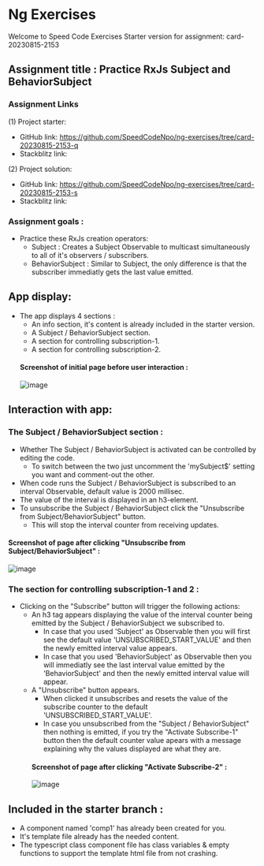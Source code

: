# Ng Exercises

Welcome to Speed Code Exercises
Starter version for assignment: card-20230815-2153

## Assignment title : Practice RxJs Subject and BehaviorSubject

### Assignment Links

(1) Project starter:

- GitHub link: https://github.com/SpeedCodeNpo/ng-exercises/tree/card-20230815-2153-q
- Stackblitz link:

(2) Project solution:

- GitHub link: https://github.com/SpeedCodeNpo/ng-exercises/tree/card-20230815-2153-s
- Stackblitz link:

### Assignment goals :

- Practice these RxJs creation operators:
  - Subject : Creates a Subject Observable to multicast simultaneously to all of it's observers / subscribers.
  - BehaviorSubject : Similar to Subject, the only difference is that the subscriber immediatly gets the last value emitted.

## App display:

- The app displays 4 sections :
  - An info section, it's content is already included in the starter version.
  - A Subject / BehaviorSubject section.
  - A section for controlling subscription-1.
  - A section for controlling subscription-2.
  #### Screenshot of initial page before user interaction :
  ![image](https://github.com/SpeedCodeNpo/ng-exercises/assets/132397719/06967973-0c09-48e3-b7d7-6ca950fa13fb)

## Interaction with app:

### The Subject / BehaviorSubject section :

- Whether The Subject / BehaviorSubject is activated can be controlled by editing the code.
  - To switch between the two just uncomment the 'mySubject$' setting you want and comment-out the other.
- When code runs the Subject / BehaviorSubject is subscribed to an interval Observable, default value is 2000 millisec.
- The value of the interval is displayed in an h3-element.
- To unsubscribe the Subject / BehaviorSubject click the "Unsubscribe from Subject/BehaviorSubject" button.
  - This will stop the interval counter from receiving updates.

#### Screenshot of page after clicking "Unsubscribe from Subject/BehaviorSubject" :
![image](https://github.com/SpeedCodeNpo/ng-exercises/assets/132397719/33fd47bb-a771-4f85-bb66-175c89e9859b)

### The section for controlling subscription-1 and 2 :

- Clicking on the "Subscribe" button will trigger the following actions:
  - An h3 tag appears displaying the value of the interval counter being emitted by the Subject / BehaviorSubject we subscribed to.
    - In case that you used 'Subject' as Observable then you will first see the default value 'UNSUBSCRIBED_START_VALUE' and then the newly emitted interval value appears.
    - In case that you used 'BehaviorSubject' as Observable then you will immediatly see the last interval value emitted by the 'BehaviorSubject' and then the newly emitted interval value will appear.
  - A "Unsubscribe" button appears.
    - When clicked it unsubscribes and resets the value of the subscribe counter to the default 'UNSUBSCRIBED_START_VALUE'.
    - In case you unsubscribed from the "Subject / BehaviorSubject" then nothing is emitted, if you try the "Activate Subscribe-1" button then the default counter value apears with a message explaining why the values displayed are what they are.
    #### Screenshot of page after clicking "Activate Subscribe-2" :
    ![image](https://github.com/SpeedCodeNpo/ng-exercises/assets/132397719/c7b44905-cd79-4f2a-8aab-26413ce78750)

## Included in the starter branch :

- A component named 'comp1' has already been created for you.
- It's template file already has the needed content.
- The typescript class component file has class variables & empty functions to support the template html file from not crashing.
